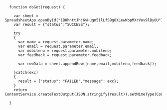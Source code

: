       function doGet(request) {

        var sheet = SpreadsheetApp.openById("1BOhnttJhj6vHugn5ilLfS9g8XLewKbpMXrVuv9lByOU");
        var result = {"status":"SUCCESS"};

        try
        {
          var name = request.parameter.name;
          var email = request.parameter.email;
          var mobileno = request.parameter.mobileno;
          var feedback = request.parameter.feedback;

          var rowData = sheet.appendRow([name,email,mobileno,feedback]);

        }catch(exc)
        {
          result = {"status": "FAILED","message": exc};
        }
        return ContentService.createTextOutput(JSON.stringify(result)).setMimeType(ContentService.MimeType.JSON);

      }

